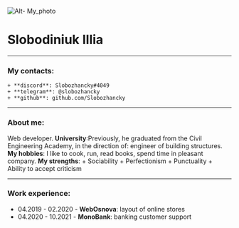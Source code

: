 ![Alt- My_photo](https://media-exp1.licdn.com/dms/image/C5603AQGEEoOGvEjHvg/profile-displayphoto-shrink_800_800/0/1548096305032?e=1659571200&v=beta&t=O3GpLLAPnqQ3xkMCFe3lx88pAeaknxMDnw115V7idOs "photo_fot_cv")
# Slobodiniuk Illia
*****
### My contacts:
    + **discord**: Slobozhancky#4049
    + **telegram**: @slobozhancky
    + **github**: github.com/Slobozhancky
****
### About me:
Web developer. 
**University**:Previously, he graduated from the Civil Engineering Academy, in the direction of: engineer of building structures. 
**My hobbies**: I like to cook, run, read books, spend time in pleasant company.
**My strengths**: 
    + Sociability
    + Perfectionism
    + Punctuality
    + Ability to accept criticism
****
### Work experience:
 * 04.2019 - 02.2020 - **WebOsnova**: layout of online stores
 * 04.2020 - 10.2021 - **MonoBank**: banking customer support